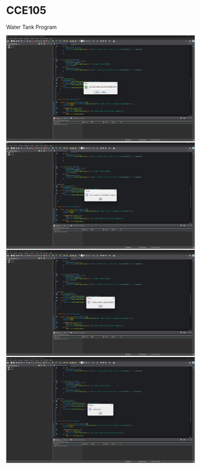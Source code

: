 # CCE105
Water Tank Program

![Alt text](https://github.com/hakdog315/CCE105/blob/main/Screenshot%202025-08-27%20210712.png)
![Alt text](https://github.com/hakdog315/CCE105/blob/main/Screenshot%202025-08-27%20210721.png)
![Alt text](https://github.com/hakdog315/CCE105/blob/main/Screenshot%202025-08-27%20210743.png)
![Alt text](https://github.com/hakdog315/CCE105/blob/main/Screenshot%202025-08-27%20210752.png)


